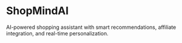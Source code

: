 # ShopMindAI
AI-powered shopping assistant with smart recommendations, affiliate integration, and real-time personalization.
